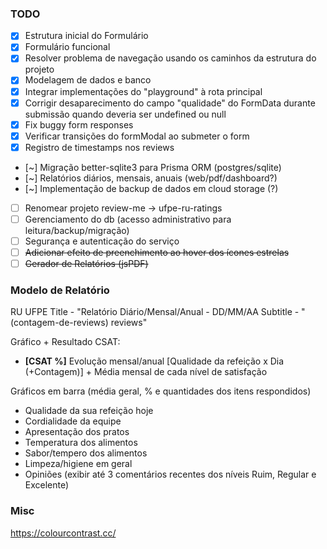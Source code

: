 ### TODO

- [x] Estrutura inicial do Formulário
- [x] Formulário funcional
- [x] Resolver problema de navegação usando os caminhos da estrutura do projeto
- [x] Modelagem de dados e banco
- [x] Integrar implementações do "playground" à rota principal
- [x] Corrigir desaparecimento do campo "qualidade" do FormData durante submissão quando deveria ser undefined ou null
- [x] Fix buggy form responses
- [x] Verificar transições do formModal ao submeter o form
- [x] Registro de timestamps nos reviews
- [~] Migração better-sqlite3 para Prisma ORM (postgres/sqlite)
- [~] Relatórios diários, mensais, anuais (web/pdf/dashboard?)
- [~] Implementação de backup de dados em cloud storage (?)
- [ ] Renomear projeto review-me -> ufpe-ru-ratings
- [ ] Gerenciamento do db (acesso administrativo para leitura/backup/migração)
- [ ] Segurança e autenticação do serviço
- [ ] ~~Adicionar efeito de preenchimento ao hover dos ícones estrelas~~
- [ ] ~~Gerador de Relatórios (jsPDF)~~

### Modelo de Relatório

RU UFPE
Title - "Relatório Diário/Mensal/Anual - DD/MM/AA
Subtitle - "(contagem-de-reviews) reviews"

Gráfico + Resultado CSAT:
- **[CSAT %]** Evolução mensal/anual [Qualidade da refeição x Dia (+Contagem)] + Média mensal de cada nível de satisfação

Gráficos em barra (média geral, % e quantidades dos itens respondidos)
- Qualidade da sua refeição hoje
- Cordialidade da equipe
- Apresentação dos pratos
- Temperatura dos alimentos
- Sabor/tempero dos alimentos
- Limpeza/higiene em geral
- Opiniões (exibir até 3 comentários recentes dos níveis Ruim, Regular e Excelente)

### Misc

https://colourcontrast.cc/